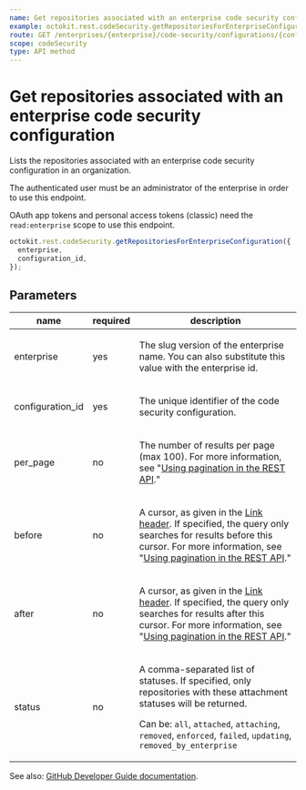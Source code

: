 ```yaml
---
name: Get repositories associated with an enterprise code security configuration
example: octokit.rest.codeSecurity.getRepositoriesForEnterpriseConfiguration({ enterprise, configuration_id })
route: GET /enterprises/{enterprise}/code-security/configurations/{configuration_id}/repositories
scope: codeSecurity
type: API method
---
```


# Get repositories associated with an enterprise code security configuration

Lists the repositories associated with an enterprise code security configuration in an organization.

The authenticated user must be an administrator of the enterprise in order to use this endpoint.

OAuth app tokens and personal access tokens (classic) need the `read:enterprise` scope to use this endpoint.

```js
octokit.rest.codeSecurity.getRepositoriesForEnterpriseConfiguration({
  enterprise,
  configuration_id,
});
```

## Parameters

<table>
  <thead>
    <tr>
      <th>name</th>
      <th>required</th>
      <th>description</th>
    </tr>
  </thead>
  <tbody>
    <tr><td>enterprise</td><td>yes</td><td>

The slug version of the enterprise name. You can also substitute this value with the enterprise id.

</td></tr>
<tr><td>configuration_id</td><td>yes</td><td>

The unique identifier of the code security configuration.

</td></tr>
<tr><td>per_page</td><td>no</td><td>

The number of results per page (max 100). For more information, see "[Using pagination in the REST API](https://docs.github.com/rest/using-the-rest-api/using-pagination-in-the-rest-api)."

</td></tr>
<tr><td>before</td><td>no</td><td>

A cursor, as given in the [Link header](https://docs.github.com/rest/guides/using-pagination-in-the-rest-api#using-link-headers). If specified, the query only searches for results before this cursor. For more information, see "[Using pagination in the REST API](https://docs.github.com/rest/using-the-rest-api/using-pagination-in-the-rest-api)."

</td></tr>
<tr><td>after</td><td>no</td><td>

A cursor, as given in the [Link header](https://docs.github.com/rest/guides/using-pagination-in-the-rest-api#using-link-headers). If specified, the query only searches for results after this cursor. For more information, see "[Using pagination in the REST API](https://docs.github.com/rest/using-the-rest-api/using-pagination-in-the-rest-api)."

</td></tr>
<tr><td>status</td><td>no</td><td>

A comma-separated list of statuses. If specified, only repositories with these attachment statuses will be returned.

Can be: `all`, `attached`, `attaching`, `removed`, `enforced`, `failed`, `updating`, `removed_by_enterprise`

</td></tr>
  </tbody>
</table>

See also: [GitHub Developer Guide documentation](https://docs.github.com/rest/code-security/configurations#get-repositories-associated-with-an-enterprise-code-security-configuration).
